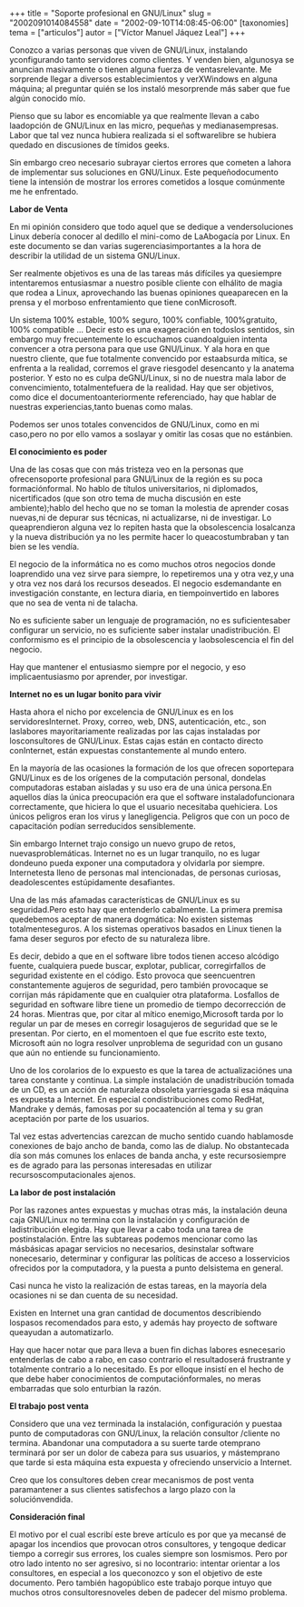 +++
title = "Soporte profesional en GNU/Linux"
slug = "2002091014084558"
date = "2002-09-10T14:08:45-06:00"
[taxonomies]
tema = ["articulos"]
autor = ["Víctor Manuel Jáquez Leal"]
+++

Conozco a varias personas que viven de GNU/Linux, instalando
yconfigurando tanto servidores como clientes. Y venden bien, algunosya
se anuncian masivamente o tienen alguna fuerza de ventasrelevante. Me
sorprende llegar a diversos establecimientos y verXWindows en alguna
máquina; al preguntar quién se los instaló mesorprende más saber que fue
algún conocido mío.

<!-- more -->
Pienso que su labor es encomiable ya que realmente llevan a cabo
laadopción de GNU/Linux en las micro, pequeñas y medianasempresas. Labor
que tal vez nunca hubiera realizada si el softwarelibre se hubiera
quedado en discusiones de tímidos geeks.

Sin embargo creo necesario subrayar ciertos errores que cometen a lahora
de implementar sus soluciones en GNU/Linux. Este pequeñodocumento tiene
la intensión de mostrar los errores cometidos a losque comúnmente me he
enfrentado.

**Labor de Venta**

En mi opinión considero que todo aquel que se dedique a vendersoluciones
Linux debería conocer al dedillo el mini-como de LaAbogacía por Linux.
En este documento se dan varias sugerenciasimportantes a la hora de
describir la utilidad de un sistema GNU/Linux.

Ser realmente objetivos es una de las tareas más difíciles ya quesiempre
intentaremos entusiasmar a nuestro posible cliente con elhálito de magia
que rodea a Linux, aprovechando las buenas opiniones queaparecen en la
prensa y el morboso enfrentamiento que tiene conMicrosoft.

Un sistema 100% estable, 100% seguro, 100% confiable, 100%gratuito, 100%
compatible ... Decir esto es una exageración en todoslos sentidos, sin
embargo muy frecuentemente lo escuchamos cuandoalguien intenta convencer
a otra persona para que use GNU/Linux. Y ala hora en que nuestro
cliente, que fue totalmente convencido por estaabsurda mítica, se
enfrenta a la realidad, corremos el grave riesgodel desencanto y la
anatema posterior. Y esto no es culpa deGNU/Linux, si no de nuestra mala
labor de convencimiento, totalmentefuera de la realidad. Hay que ser
objetivos, como dice el documentoanteriormente referenciado, hay que
hablar de nuestras experiencias,tanto buenas como malas.

Podemos ser unos totales convencidos de GNU/Linux, como en mi caso,pero
no por ello vamos a soslayar y omitir las cosas que no estánbien.

**El conocimiento es poder**

Una de las cosas que con más tristeza veo en la personas que
ofrecensoporte profesional para GNU/Linux de la región es su poca
formaciónformal. No hablo de títulos universitarios, ni diplomados,
nicertificados (que son otro tema de mucha discusión en este
ambiente);hablo del hecho que no se toman la molestia de aprender cosas
nuevas,ni de depurar sus técnicas, ni actualizarse, ni de investigar. Lo
queaprendieron alguna vez lo repiten hasta que la obsolescencia
losalcanza y la nueva distribución ya no les permite hacer lo
queacostumbraban y tan bien se les vendía.

El negocio de la informática no es como muchos otros negocios donde
loaprendido una vez sirve para siempre, lo repetiremos una y otra vez,y
una y otra vez nos dará los recursos deseados. El negocio esdemandante
en investigación constante, en lectura diaria, en tiempoinvertido en
labores que no sea de venta ni de talacha.

No es suficiente saber un lenguaje de programación, no es
suficientesaber configurar un servicio, no es suficiente saber instalar
unadistribución. El conformismo es el principio de la obsolescencia y
laobsolescencia el fin del negocio.

Hay que mantener el entusiasmo siempre por el negocio, y eso
implicaentusiasmo por aprender, por investigar.

**Internet no es un lugar bonito para vivir**

Hasta ahora el nicho por excelencia de GNU/Linux es en los
servidoresInternet. Proxy, correo, web, DNS, autenticación, etc., son
laslabores mayoritariamente realizadas por las cajas instaladas por
losconsultores de GNU/Linux. Estas cajas están en contacto directo
conInternet, están expuestas constantemente al mundo entero.

En la mayoría de las ocasiones la formación de los que ofrecen
soportepara GNU/Linux es de los orígenes de la computación personal,
dondelas computadoras estaban aisladas y su uso era de una única
persona.En aquellos días la única preocupación era que el software
instaladofuncionara correctamente, que hiciera lo que el usuario
necesitaba quehiciera. Los únicos peligros eran los virus y
lanegligencia. Peligros que con un poco de capacitación podían
serreducidos sensiblemente.

Sin embargo Internet trajo consigo un nuevo grupo de retos,
nuevasproblemáticas. Internet no es un lugar tranquilo, no es lugar
dondeuno pueda exponer una computadora y olvidarla por siempre.
Internetesta lleno de personas mal intencionadas, de personas curiosas,
deadolescentes estúpidamente desafiantes.

Una de las más afamadas características de GNU/Linux es su
seguridad.Pero esto hay que entenderlo cabalmente. La primera premisa
quedebemos aceptar de manera dogmática: No existen sistemas
totalmenteseguros. A los sistemas operativos basados en Linux tienen la
fama deser seguros por efecto de su naturaleza libre.

Es decir, debido a que en el software libre todos tienen acceso alcódigo
fuente, cualquiera puede buscar, explotar, publicar, corregirfallos de
seguridad existente en el código. Esto provoca que seencuentren
constantemente agujeros de seguridad, pero también provocaque se
corrijan más rápidamente que en cualquier otra plataforma. Losfallos de
seguridad en software libre tiene un promedio de tiempo decorrección de
24 horas. Mientras que, por citar al mítico enemigo,Microsoft tarda por
lo regular un par de meses en corregir losagujeros de seguridad que se
le presentan. Por cierto, en el momentoen el que fue escrito este texto,
Microsoft aún no logra resolver unproblema de seguridad con un gusano
que aún no entiende su funcionamiento.

Uno de los corolarios de lo expuesto es que la tarea de actualizaciónes
una tarea constante y continua. La simple instalación de unadistribución
tomada de un CD, es un acción de naturaleza obsoleta yarriesgada si esa
máquina es expuesta a Internet. En especial condistribuciones como
RedHat, Mandrake y demás, famosas por su pocaatención al tema y su gran
aceptación por parte de los usuarios.

Tal vez estas advertencias carezcan de mucho sentido cuando hablamosde
conexiones de bajo ancho de banda, como las de dialup. No obstantecada
día son más comunes los enlaces de banda ancha, y este recursosiempre es
de agrado para las personas interesadas en utilizar
recursoscomputacionales ajenos.

**La labor de post instalación**

Por las razones antes expuestas y muchas otras más, la instalación deuna
caja GNU/Linux no termina con la instalación y configuración de
ladistribución elegida. Hay que llevar a cabo toda una tarea de
postinstalación. Entre las subtareas podemos mencionar como las
másbásicas apagar servicios no necesarios, desinstalar software
nonecesario, determinar y configurar las políticas de acceso a
losservicios ofrecidos por la computadora, y la puesta a punto
delsistema en general.

Casi nunca he visto la realización de estas tareas, en la mayoría dela
ocasiones ni se dan cuenta de su necesidad.

Existen en Internet una gran cantidad de documentos describiendo
lospasos recomendados para esto, y además hay proyecto de software
queayudan a automatizarlo.

Hay que hacer notar que para lleva a buen fin dichas labores esnecesario
entenderlas de cabo a rabo, en caso contrario el resultadoserá
frustrante y totalmente contrario a lo necesitado. Es por elloque
insistí en el hecho de que debe haber conocimientos de
computaciónformales, no meras embarradas que solo enturbian la razón.

**El trabajo post venta**

Considero que una vez terminada la instalación, configuración y puestaa
punto de computadoras con GNU/Linux, la relación consultor /cliente no
termina. Abandonar una computadora a su suerte tarde otemprano terminará
por ser un dolor de cabeza para sus usuarios, y mástemprano que tarde si
esta máquina esta expuesta y ofreciendo unservicio a Internet.

Creo que los consultores deben crear mecanismos de post venta
paramantener a sus clientes satisfechos a largo plazo con la
soluciónvendida.

**Consideración final**

El motivo por el cual escribí este breve artículo es por que ya mecansé
de apagar los incendios que provocan otros consultores, y tengoque
dedicar tiempo a corregir sus errores, los cuales siempre son losmismos.
Pero por otro lado intento no ser agresivo, si no locontrario: intentar
orientar a los consultores, en especial a los queconozco y son el
objetivo de este documento. Pero también hagopúblico este trabajo porque
intuyo que muchos otros consultoresnoveles deben de padecer del mismo
problema.
